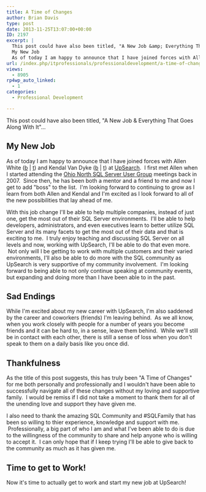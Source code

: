 ```yaml
---
title: A Time of Changes
author: Brian Davis
type: post
date: 2013-11-25T13:07:00+00:00
ID: 2197
excerpt: |
  This post could have also been titled, "A New Job &amp; Everything That Goes Along With It"...
  My New Job
  As of today I am happy to announce that I have joined forces with Allen White (b | t) and Kendal Van Dyke (b | t) at UpSearch.ï¿½ I first met All&hellip;
url: /index.php/itprofessionals/professionaldevelopment/a-time-of-changes/
views:
  - 8905
rp4wp_auto_linked:
  - 1
categories:
  - Professional Development

---
```

This post could have also been titled, "A New Job & Everything That Goes Along With It"...

## My New Job

As of today I am happy to announce that I have joined forces with Allen White ([b][1] | [t][2]) and Kendal Van Dyke ([b][3] | [t][4]) at [UpSearch][5].  I first met Allen when I started attending the [Ohio North SQL Server User Group][6] meetings back in 2007.  Since then, he has been both a mentor and a friend to me and now I get to add "boss" to the list.  I'm looking forward to continuing to grow as I learn from both Allen and Kendal and I'm excited as I look forward to all of the new possibilities that lay ahead of me.

With this job change I'll be able to help multiple companies, instead of just one, get the most out of their SQL Server environments.  I'll be able to help developers, administrators, and even executives learn to better utilize SQL Server and its many facets to get the most out of their data and that is exciting to me.  I truly enjoy teaching and discussing SQL Server on all levels and now, working with UpSearch, I'll be able to do that even more.  Not only will I be getting to work with multiple customers and their varied environments, I'll also be able to do more with the SQL community as UpSearch is very supportive of my community involvement.  I'm looking forward to being able to not only continue speaking at community events, but expanding and doing more than I have been able to in the past.

## Sad Endings

While I'm excited about my new career with UpSearch, I'm also saddened by the career and coworkers (friends) I'm leaving behind.  As we all know, when you work closely with people for a number of years you become friends and it can be hard to, in a sense, leave them behind.  While we'll still be in contact with each other, there is still a sense of loss when you don't speak to them on a daily basis like you once did.

## Thankfulness

As the title of this post suggests, this has truly been "A Time of Changes" for me both personally and professionally and I wouldn't have been able to successfully navigate all of these changes without my loving and supportive family.  I would be remiss if I did not take a moment to thank them for all of the unending love and support they have given me.

I also need to thank the amazing SQL Community and #SQLFamily that has been so willing to thier experience, knowledge and support with me.  Professionally, a big part of who I am and what I've been able to do is due to the willingness of the community to share and help anyone who is willing to accept it.  I can only hope that if I keep trying I'll be able to give back to the community as much as it has given me.

## Time to get to Work!

Now it's time to actually get to work and start my new job at UpSearch!

 [1]: http://sqlblog.com/blogs/allen_white/
 [2]: https://twitter.com/SQLRunr
 [3]: http://www.kendalvandyke.com/
 [4]: https://twitter.com/SQLDBA
 [5]: http://www.upsearch.com
 [6]: http://www.ohionorthsqlserverug.org/